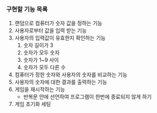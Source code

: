 ### 구현할 기능 목록

1. 랜덤으로 컴퓨터가 숫자 값을 정하는 기능
2. 사용자로부터 값을 입력 받는 기능
3. 사용자의 입력값이 유효한지 확인하는 기능
    1) 숫자 길이가 3
    2) 숫자가 모두 숫자
    3) 숫자가 1~9 사이
    4) 숫자가 모두 다른 수
4. 컴퓨터가 정한 숫자와 사용자의 숫자를 비교하는 기능
5. 사용자의 숫자에 대한 결과를 출력하는 기능
6. 게임을 재시작하는 기능
    - 반복문 안에 선언하여 프로그램이 한번에 종료되지 않게 하기
7. 게임 초기화 세팅